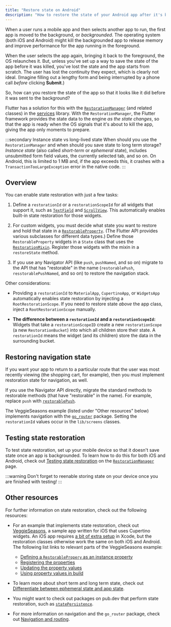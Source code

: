 ```yaml
--- 
title: "Restore state on Android"
description: "How to restore the state of your Android app after it's been killed by the OS."
---
```


When a user runs a mobile app and then selects another
app to run, the first app is moved to the background,
or _backgrounded_. The operating system (both iOS and Android)
might kill the backgrounded app to release memory and
improve performance for the app running in the foreground.

When the user selects the app again, bringing it
back to the foreground, the OS relaunches it.
But, unless you've set up a way to save the
state of the app before it was killed,
you've lost the state and the app starts from scratch.
The user has lost the continuity they expect,
which is clearly not ideal.
(Imagine filling out a lengthy form and being interrupted
by a phone call _before_ clicking **Submit**.)

So, how can you restore the state of the app so that
it looks like it did before it was sent to the
background?

Flutter has a solution for this with the
[`RestorationManager`][] (and related classes)
in the [services][] library.
With the `RestorationManager`, the Flutter framework
provides the state data to the engine _as the state
changes_, so that the app is ready when the OS signals
that it's about to kill the app, giving the app only
moments to prepare.

:::secondary Instance state vs long-lived state
  When should you use the `RestorationManager` and
  when should you save state to long term storage?
  _Instance state_
  (also called _short-term_ or _ephemeral_ state),
  includes unsubmitted form field values, the currently
  selected tab, and so on. On Android, this is
  limited to 1 MB and, if the app exceeds this,
  it crashes with a `TransactionTooLargeException`
  error in the native code.
:::

[state]: /data-and-backend/state-mgmt/ephemeral-vs-app

## Overview

You can enable state restoration with just a few tasks:

1. Define a `restorationId` or a `restorationScopeId`
   for all widgets that support it,
   such as [`TextField`][] and [`ScrollView`][].
   This automatically enables built-in state restoration
   for those widgets.

2. For custom widgets,
   you must decide what state you want to restore
   and hold that state in a [`RestorableProperty`][].
   (The Flutter API provides various subclasses for
   different data types.)
   Define those `RestorableProperty` widgets 
   in a `State` class that uses the [`RestorationMixin`][].
   Register those widgets with the mixin in a
   `restoreState` method.

3. If you use any Navigator API (like `push`, `pushNamed`, and so on)
   migrate to the API that has "restorable" in the name
   (`restorablePush`, `resstorablePushNamed`, and so on)
   to restore the navigation stack.

Other considerations:

* Providing a `restorationId` to
  `MaterialApp`, `CupertinoApp`, or `WidgetsApp`
  automatically enables state restoration by
  injecting a `RootRestorationScope`.
  If you need to restore state _above_ the app class,
  inject a `RootRestorationScope` manually.

* **The difference between a `restorationId` and
  a `restorationScopeId`:** Widgets that take a
  `restorationScopeID` create a new `restorationScope`
  (a new `RestorationBucket`) into which all children
  store their state. A `restorationId` means the widget
  (and its children) store the data in the surrounding bucket.

[a bit of extra setup]: {{site.api}}flutter/services/RestorationManager-class.html#state-restoration-on-ios
[`restorationId`]: {{site.api}}flutter/widgets/RestorationScope/restorationId.html
[`restorationScopeId`]: {{site.api}}flutter/widgets/RestorationScope/restorationScopeId.html
[`RestorationMixin`]: {{site.api}}flutter/widgets/RestorationMixin-mixin.html
[`RestorationScope`]: {{site.api}}flutter/widgets/RestorationScope-class.html
[`restoreState`]: {{site.api}}flutter/widgets/RestorationMixin/restoreState.html
[VeggieSeasons]: {{site.repo.samples}}tree/main/veggieseasons

## Restoring navigation state

If you want your app to return to a particular route
that the user was most recently viewing
(the shopping cart, for example), then you must implement
restoration state for navigation, as well.

If you use the Navigator API directly,
migrate the standard methods to restorable
methods (that have "restorable" in the name).
For example, replace `push` with [`restorablePush`][].

The VeggieSeasons example (listed under "Other resources" below)
implements navigation with the [`go_router`][] package.
Setting the `restorationId`
values occur in the `lib/screens` classes.

## Testing state restoration

To test state restoration, set up your mobile device so that
it doesn't save state once an app is backgrounded.
To learn how to do this for both iOS and Android,
check out [Testing state restoration][] on the
[`RestorationManager`][] page.

:::warning
Don't forget to reenable
storing state on your device once you are
finished with testing!
:::

[Testing state restoration]: {{site.api}}flutter/services/RestorationManager-class.html#testing-state-restoration
[`RestorationBucket`]: {{site.api}}flutter/services/RestorationBucket-class.html
[`RestorationManager`]: {{site.api}}flutter/services/RestorationManager-class.html
[services]: {{site.api}}flutter/services/services-library.html

## Other resources

For further information on state restoration,
check out the following resources:

* For an example that implements state restoration, 
  check out [VeggieSeasons][], a sample app written
  for iOS that uses Cupertino widgets. An iOS app requires
  [a bit of extra setup][] in Xcode, but the restoration
  classes otherwise work the same on both iOS and Android.<br>
  The following list links to relevant parts of the VeggieSeasons
  example:
    * [Defining a `RestorablePropery` as an instance property]({{site.repo.samples}}blob/604c82cd7c9c7807ff6c5ca96fbb01d44a4f2c41/veggieseasons/lib/widgets/trivia.dart#L33-L37)
    * [Registering the properties]({{site.repo.samples}}blob/604c82cd7c9c7807ff6c5ca96fbb01d44a4f2c41/veggieseasons/lib/widgets/trivia.dart#L49-L54)
    * [Updating the property values]({{site.repo.samples}}blob/604c82cd7c9c7807ff6c5ca96fbb01d44a4f2c41/veggieseasons/lib/widgets/trivia.dart#L108-L109)
    * [Using property values in build]({{site.repo.samples}}blob/604c82cd7c9c7807ff6c5ca96fbb01d44a4f2c41/veggieseasons/lib/widgets/trivia.dart#L205-L210)<br>

* To learn more about short term and long term state,
  check out [Differentiate between ephemeral state
  and app state][state].

* You might want to check out packages on pub.dev that
  perform state restoration, such as [`statePersistence`][].

* For more information on navigation and the
  `go_router` package, check out [Navigation and routing][].

[`RestorableProperty`]: {{site.api}}flutter/widgets/RestorableProperty-class.html
[`restorablePush`]: {{site.api}}flutter/widgets/Navigator/restorablePush.html
[`ScrollView`]: {{site.api}}flutter/widgets/ScrollView/restorationId.html
[`statePersistence`]: {{site.pub-pkg}}state_persistence
[`TextField`]: {{site.api}}flutter/material/TextField/restorationId.html
[`restorablePush`]: {{site.api}}flutter/widgets/Navigator/restorablePush.html
[`go_router`]: {{site.pub-pkg}}go_router
[Navigation and routing]: /ui/navigation
